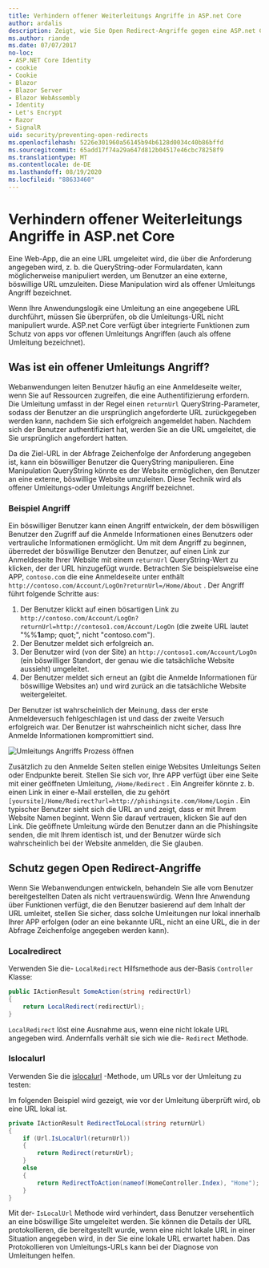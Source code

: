 ```yaml
---
title: Verhindern offener Weiterleitungs Angriffe in ASP.net Core
author: ardalis
description: Zeigt, wie Sie Open Redirect-Angriffe gegen eine ASP.net Core-App verhindern können.
ms.author: riande
ms.date: 07/07/2017
no-loc:
- ASP.NET Core Identity
- cookie
- Cookie
- Blazor
- Blazor Server
- Blazor WebAssembly
- Identity
- Let's Encrypt
- Razor
- SignalR
uid: security/preventing-open-redirects
ms.openlocfilehash: 5226e301960a56145b94b6128d0034c40b86bffd
ms.sourcegitcommit: 65add17f74a29a647d812b04517e46cbc78258f9
ms.translationtype: MT
ms.contentlocale: de-DE
ms.lasthandoff: 08/19/2020
ms.locfileid: "88633460"
---
```

# <a name="prevent-open-redirect-attacks-in-aspnet-core"></a>Verhindern offener Weiterleitungs Angriffe in ASP.net Core

Eine Web-App, die an eine URL umgeleitet wird, die über die Anforderung angegeben wird, z. b. die QueryString-oder Formulardaten, kann möglicherweise manipuliert werden, um Benutzer an eine externe, böswillige URL umzuleiten. Diese Manipulation wird als offener Umleitungs Angriff bezeichnet.

Wenn Ihre Anwendungslogik eine Umleitung an eine angegebene URL durchführt, müssen Sie überprüfen, ob die Umleitungs-URL nicht manipuliert wurde. ASP.net Core verfügt über integrierte Funktionen zum Schutz von apps vor offenen Umleitungs Angriffen (auch als offene Umleitung bezeichnet).

## <a name="what-is-an-open-redirect-attack"></a>Was ist ein offener Umleitungs Angriff?

Webanwendungen leiten Benutzer häufig an eine Anmeldeseite weiter, wenn Sie auf Ressourcen zugreifen, die eine Authentifizierung erfordern. Die Umleitung umfasst in der Regel einen `returnUrl` QueryString-Parameter, sodass der Benutzer an die ursprünglich angeforderte URL zurückgegeben werden kann, nachdem Sie sich erfolgreich angemeldet haben. Nachdem sich der Benutzer authentifiziert hat, werden Sie an die URL umgeleitet, die Sie ursprünglich angefordert hatten.

Da die Ziel-URL in der Abfrage Zeichenfolge der Anforderung angegeben ist, kann ein böswilliger Benutzer die QueryString manipulieren. Eine Manipulation QueryString könnte es der Website ermöglichen, den Benutzer an eine externe, böswillige Website umzuleiten. Diese Technik wird als offener Umleitungs-oder Umleitungs Angriff bezeichnet.

### <a name="an-example-attack"></a>Beispiel Angriff

Ein böswilliger Benutzer kann einen Angriff entwickeln, der dem böswilligen Benutzer den Zugriff auf die Anmelde Informationen eines Benutzers oder vertrauliche Informationen ermöglicht. Um mit dem Angriff zu beginnen, überredet der böswillige Benutzer den Benutzer, auf einen Link zur Anmeldeseite Ihrer Website mit einem `returnUrl` QueryString-Wert zu klicken, der der URL hinzugefügt wurde. Betrachten Sie beispielsweise eine APP, `contoso.com` die eine Anmeldeseite unter enthält `http://contoso.com/Account/LogOn?returnUrl=/Home/About` . Der Angriff führt folgende Schritte aus:

1. Der Benutzer klickt auf einen bösartigen Link zu `http://contoso.com/Account/LogOn?returnUrl=http://contoso1.com/Account/LogOn` (die zweite URL lautet "%%**1**amp; quot;", nicht "contoso.com").
2. Der Benutzer meldet sich erfolgreich an.
3. Der Benutzer wird (von der Site) an `http://contoso1.com/Account/LogOn` (ein böswilliger Standort, der genau wie die tatsächliche Website aussieht) umgeleitet.
4. Der Benutzer meldet sich erneut an (gibt die Anmelde Informationen für böswillige Websites an) und wird zurück an die tatsächliche Website weitergeleitet.

Der Benutzer ist wahrscheinlich der Meinung, dass der erste Anmeldeversuch fehlgeschlagen ist und dass der zweite Versuch erfolgreich war. Der Benutzer ist wahrscheinlich nicht sicher, dass Ihre Anmelde Informationen kompromittiert sind.

![Umleitungs Angriffs Prozess öffnen](preventing-open-redirects/_static/open-redirection-attack-process.png)

Zusätzlich zu den Anmelde Seiten stellen einige Websites Umleitungs Seiten oder Endpunkte bereit. Stellen Sie sich vor, Ihre APP verfügt über eine Seite mit einer geöffneten Umleitung, `/Home/Redirect` . Ein Angreifer könnte z. b. einen Link in einer e-Mail erstellen, die zu gehört `[yoursite]/Home/Redirect?url=http://phishingsite.com/Home/Login` . Ein typischer Benutzer sieht sich die URL an und zeigt, dass er mit Ihrem Website Namen beginnt. Wenn Sie darauf vertrauen, klicken Sie auf den Link. Die geöffnete Umleitung würde den Benutzer dann an die Phishingsite senden, die mit Ihrem identisch ist, und der Benutzer würde sich wahrscheinlich bei der Website anmelden, die Sie glauben.

## <a name="protecting-against-open-redirect-attacks"></a>Schutz gegen Open Redirect-Angriffe

Wenn Sie Webanwendungen entwickeln, behandeln Sie alle vom Benutzer bereitgestellten Daten als nicht vertrauenswürdig. Wenn Ihre Anwendung über Funktionen verfügt, die den Benutzer basierend auf dem Inhalt der URL umleitet, stellen Sie sicher, dass solche Umleitungen nur lokal innerhalb Ihrer APP erfolgen (oder an eine bekannte URL, nicht an eine URL, die in der Abfrage Zeichenfolge angegeben werden kann).

### <a name="localredirect"></a>Localredirect

Verwenden Sie die- `LocalRedirect` Hilfsmethode aus der-Basis `Controller` Klasse:

```csharp
public IActionResult SomeAction(string redirectUrl)
{
    return LocalRedirect(redirectUrl);
}
```

`LocalRedirect` löst eine Ausnahme aus, wenn eine nicht lokale URL angegeben wird. Andernfalls verhält sie sich wie die- `Redirect` Methode.

### <a name="islocalurl"></a>Islocalurl

Verwenden Sie die [islocalurl](/dotnet/api/Microsoft.AspNetCore.Mvc.IUrlHelper.islocalurl#Microsoft_AspNetCore_Mvc_IUrlHelper_IsLocalUrl_System_String_) -Methode, um URLs vor der Umleitung zu testen:

Im folgenden Beispiel wird gezeigt, wie vor der Umleitung überprüft wird, ob eine URL lokal ist.

```csharp
private IActionResult RedirectToLocal(string returnUrl)
{
    if (Url.IsLocalUrl(returnUrl))
    {
        return Redirect(returnUrl);
    }
    else
    {
        return RedirectToAction(nameof(HomeController.Index), "Home");
    }
}
```

Mit der- `IsLocalUrl` Methode wird verhindert, dass Benutzer versehentlich an eine böswillige Site umgeleitet werden. Sie können die Details der URL protokollieren, die bereitgestellt wurde, wenn eine nicht lokale URL in einer Situation angegeben wird, in der Sie eine lokale URL erwartet haben. Das Protokollieren von Umleitungs-URLs kann bei der Diagnose von Umleitungen helfen.
